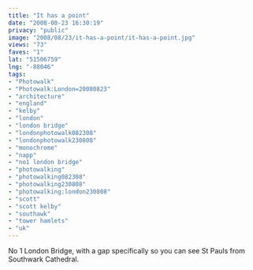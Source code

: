 ```yaml
---
title: "It has a point"
date: "2008-08-23 16:30:19"
privacy: "public"
image: "2008/08/23/it-has-a-point/it-has-a-point.jpg"
views: "73"
faves: "1"
lat: "51506759"
lng: "-88046"
tags:
- "Photowalk"
- "Photowalk:London=20080823"
- "architecture"
- "england"
- "kelby"
- "london"
- "london bridge"
- "londonphotowalk082308"
- "londonphotowalk230808"
- "monochrome"
- "napp"
- "no1 london bridge"
- "photowalking"
- "photowalking082308"
- "photowalking230808"
- "photowalking:london230808"
- "scott"
- "scott kelby"
- "southawk"
- "tower hamlets"
- "uk"
---
```

No 1 London Bridge, with a gap specifically so you can see St Pauls from Southwark Cathedral.<a href="/photos/2008/08/24/it-has-a-point"></a>
